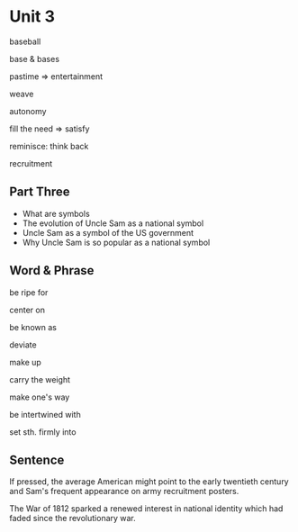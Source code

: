 # Unit 3

baseball

base & bases

pastime => entertainment

weave

autonomy

fill the need => satisfy

reminisce: think back

recruitment

## Part Three

* What are symbols
* The evolution of Uncle Sam as a national symbol
* Uncle Sam as a symbol of the US government
* Why Uncle Sam is so popular as a national symbol

## Word & Phrase

be ripe for

center on

be known as

deviate

make up

carry the weight

make one's way

be intertwined with

set sth. firmly into

## Sentence

If pressed, the average American might point to the early twentieth century and Sam's frequent appearance on army recruitment posters.

The War of 1812 sparked a renewed interest in national identity which had faded since the revolutionary war.

